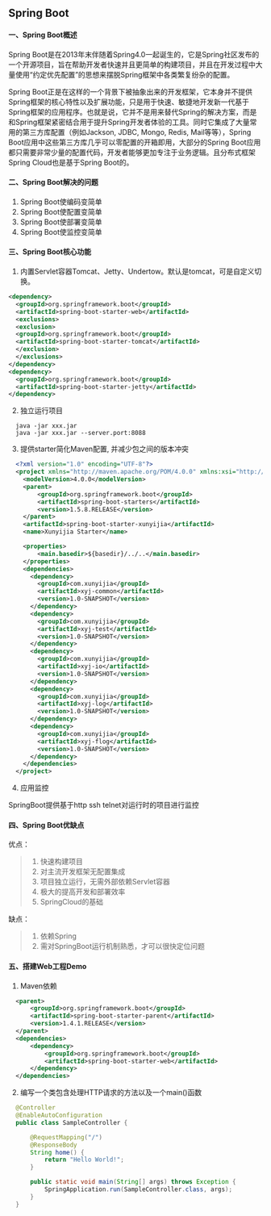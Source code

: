 ## Spring Boot

#### 一、Spring Boot概述
Spring Boot是在2013年末伴随着Spring4.0一起诞生的，它是Spring社区发布的一个开源项目，旨在帮助开发者快速并且更简单的构建项目，并且在开发过程中大量使用“约定优先配置”的思想来摆脱Spring框架中各类繁复纷杂的配置。

Spring Boot正是在这样的一个背景下被抽象出来的开发框架，它本身并不提供Spring框架的核心特性以及扩展功能，只是用于快速、敏捷地开发新一代基于Spring框架的应用程序。也就是说，它并不是用来替代Spring的解决方案，而是和Spring框架紧密结合用于提升Spring开发者体验的工具。同时它集成了大量常用的第三方库配置（例如Jackson, JDBC, Mongo, Redis, Mail等等），Spring Boot应用中这些第三方库几乎可以零配置的开箱即用，大部分的Spring Boot应用都只需要非常少量的配置代码，开发者能够更加专注于业务逻辑。且分布式框架Spring Cloud也是基于Spring Boot的。

#### 二、Spring Boot解决的问题
  1. Spring Boot使编码变简单
  2. Spring Boot使配置变简单
  3. Spring Boot使部署变简单
  4. Spring Boot使监控变简单

#### 三、Spring Boot核心功能
1. 内置Servlet容器Tomcat、Jetty、Undertow。默认是tomcat，可是自定义切换。
```xml
<dependency>
  <groupId>org.springframework.boot</groupId>
  <artifactId>spring-boot-starter-web</artifactId>
  <exclusions>
  <exclusion>
  <groupId>org.springframework.boot</groupId>
  <artifactId>spring-boot-starter-tomcat</artifactId>
  </exclusion>
  </exclusions>
</dependency>
<dependency>
  <groupId>org.springframework.boot</groupId>
  <artifactId>spring-boot-starter-jetty</artifactId>
</dependency>
```

2. 独立运行项目
```script
  java -jar xxx.jar
  java -jar xxx.jar --server.port:8088
```

3. 提供starter简化Maven配置, 并减少包之间的版本冲突
```xml
  <?xml version="1.0" encoding="UTF-8"?>
  <project xmlns="http://maven.apache.org/POM/4.0.0" xmlns:xsi="http://www.w3.org/2001/XMLSchema-instance" xsi:schemaLocation="http://maven.apache.org/POM/4.0.0 http://maven.apache.org/xsd/maven-4.0.0.xsd">
  	<modelVersion>4.0.0</modelVersion>
  	<parent>
  		<groupId>org.springframework.boot</groupId>
  		<artifactId>spring-boot-starters</artifactId>
  		<version>1.5.8.RELEASE</version>
  	</parent>
  	<artifactId>spring-boot-starter-xunyijia</artifactId>
  	<name>Xunyijia Starter</name>

  	<properties>
  		<main.basedir>${basedir}/../..</main.basedir>
  	</properties>
  	<dependencies>
      <dependency>
        <groupId>com.xunyijia</groupId>
        <artifactId>xyj-common</artifactId>
        <version>1.0-SNAPSHOT</version>
      </dependency>
      <dependency>
        <groupId>com.xunyijia</groupId>
        <artifactId>xyj-test</artifactId>
        <version>1.0-SNAPSHOT</version>
      </dependency>
      <dependency>
        <groupId>com.xunyijia</groupId>
        <artifactId>xyj-io</artifactId>
        <version>1.0-SNAPSHOT</version>
      </dependency>
      <dependency>
        <groupId>com.xunyijia</groupId>
        <artifactId>xyj-log</artifactId>
        <version>1.0-SNAPSHOT</version>
      </dependency>
      <dependency>
        <groupId>com.xunyijia</groupId>
        <artifactId>xyj-flog</artifactId>
        <version>1.0-SNAPSHOT</version>
      </dependency>
  	</dependencies>
  </project>
```
4. 应用监控

  SpringBoot提供基于http ssh telnet对运行时的项目进行监控

#### 四、Spring Boot优缺点

优点：
> 1. 快速构建项目
> 2. 对主流开发框架无配置集成
> 3. 项目独立运行，无需外部依赖Servlet容器
> 4. 极大的提高开发和部署效率
> 5. SpringCloud的基础

缺点：
> 1. 依赖Spring
> 2. 需对SpringBoot运行机制熟悉，才可以很快定位问题


#### 五、搭建Web工程Demo
1. Maven依赖
```xml
  <parent>
      <groupId>org.springframework.boot</groupId>
      <artifactId>spring-boot-starter-parent</artifactId>
      <version>1.4.1.RELEASE</version>
  </parent>
  <dependencies>
      <dependency>
          <groupId>org.springframework.boot</groupId>
          <artifactId>spring-boot-starter-web</artifactId>
      </dependency>
  </dependencies>
```

2. 编写一个类包含处理HTTP请求的方法以及一个main()函数
```java
  @Controller
  @EnableAutoConfiguration
  public class SampleController {

      @RequestMapping("/")
      @ResponseBody
      String home() {
          return "Hello World!";
      }

      public static void main(String[] args) throws Exception {
          SpringApplication.run(SampleController.class, args);
      }
  }
```
